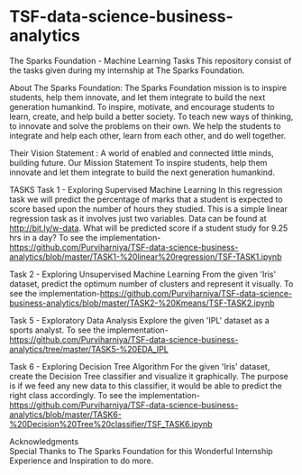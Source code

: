 # TSF-data-science-business-analytics

The Sparks Foundation - Machine Learning Tasks
This repository consist of the tasks given during my internship at The Sparks Foundation.

About The Sparks Foundation:
The Sparks Foundation mission is to inspire students, help them innovate, and let them integrate to build the next generation humankind. To inspire, motivate, and encourage students to learn, create, and help build a better society. To teach new ways of thinking, to innovate and solve the problems on their own. We help the students to integrate and help each other, learn from each other, and do well together.

Their Vision Statement : A world of enabled and connected little minds, building future. Our Mission Statement To inspire students, help them innovate and let them integrate to build the next generation humankind.

TASKS
Task 1 - Exploring Supervised Machine Learning
In this regression task we will predict the percentage of marks that a student is expected to score based upon the number of hours they studied.
This is a simple linear regression task as it involves just two variables. Data can be found at http://bit.ly/w-data.
What will be predicted score if a student study for 9.25 hrs in a day?
To see the implementation- https://github.com/Purviharniya/TSF-data-science-business-analytics/blob/master/TASK1-%20linear%20regression/TSF-TASK1.ipynb

Task 2 - Exploring Unsupervised Machine Learning
From the given 'Iris' dataset, predict the optimum number of clusters and represent it visually.
To see the implementation-https://github.com/Purviharniya/TSF-data-science-business-analytics/blob/master/TASK2-%20Kmeans/TSF-TASK2.ipynb

Task 5 - Exploratory Data Analysis
Explore the given 'IPL' dataset as a sports analyst.
To see the implementation-https://github.com/Purviharniya/TSF-data-science-business-analytics/tree/master/TASK5-%20EDA_IPL

Task 6 - Exploring Decision Tree Algorithm
For the given 'Iris' dataset, create the Decision Tree classifier and visualize it graphically.
The purpose is if we feed any new data to this classifier, it would be able to predict the right class accordingly.
To see the implementation- https://github.com/Purviharniya/TSF-data-science-business-analytics/blob/master/TASK6-%20Decision%20Tree%20classifier/TSF_TASK6.ipynb

Acknowledgments <br>
Special Thanks to The Sparks Foundation for this Wonderful Internship Experience and Inspiration to do more.
